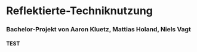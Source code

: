 # Reflektierte-Techniknutzung
### Bachelor-Projekt von Aaron Kluetz, Mattias Holand, Niels Vagt
#### TEST 